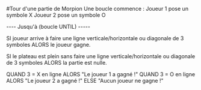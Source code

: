 #Tour d'une partie de Morpion
Une boucle commence :
Joueur 1 pose un symbole X
Joueur 2 pose un symbole O

---- Jusqu'à (boucle UNTIL) -----

SI joueur arrive à faire une ligne verticale/horizontale ou diagonale de 3 symboles
ALORS le joueur gagne.

SI le plateau est plein sans faire une ligne verticale/horizontale ou diagonale de 3 symboles 
ALORS la partie est nulle.

QUAND 3 = X en ligne
  ALORS "Le joueur 1 a gagné !"
QUAND 3 = O en ligne
  ALORS "Le joueur 2 a gagné !"
ELSE "Aucun joueur ne gagne !"

